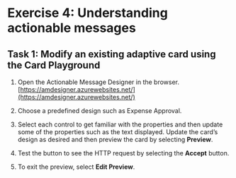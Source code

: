 # Exercise 4: Understanding actionable messages

## Task 1: Modify an existing adaptive card using the Card Playground

1. Open the Actionable Message Designer in the browser. [https://amdesigner.azurewebsites.net/](https://amdesigner.azurewebsites.net/)

1. Choose a predefined design such as Expense Approval.



1. Select each control to get familiar with the properties and then update some of the properties such as the text displayed. Update the card’s design as desired and then preview the card by selecting **Preview**.



1. Test the button to see the HTTP request by selecting the **Accept** button.

 

1. To exit the preview, select **Edit Preview**.

